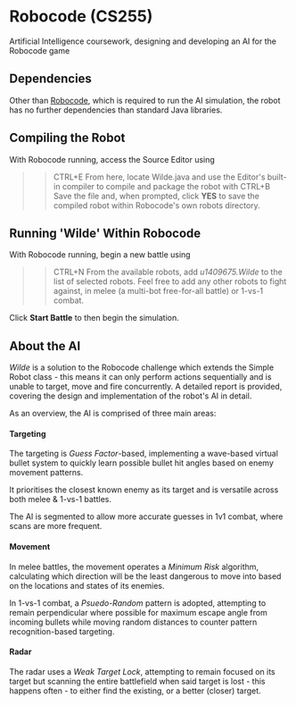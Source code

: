 # Robocode (CS255)
Artificial Intelligence coursework, designing and developing an AI for the Robocode game

## Dependencies
Other than [Robocode](http://robocode.sourceforge.net/ "Download Robocode"), which is required to run the AI simulation, the robot has no further dependencies than standard Java libraries.

## Compiling the Robot
With Robocode running, access the Source Editor using
>> CTRL+E 
From here, locate Wilde.java and use the Editor's built-in compiler to compile and package the robot with
>> CTRL+B
Save the file and, when prompted, click **YES** to save the compiled robot within Robocode's own robots directory.

## Running 'Wilde' Within Robocode
With Robocode running, begin a new battle using
>> CTRL+N
From the available robots, add *u1409675.Wilde* to the list of selected robots. Feel free to add any other robots to fight against, in melee (a multi-bot free-for-all battle) or 1-vs-1 combat.

Click **Start Battle** to then begin the simulation.

## About the AI
*Wilde* is a solution to the Robocode challenge which extends the Simple Robot class - this means it can only perform actions sequentially and is unable to target, move and fire concurrently. A detailed report is provided, covering the design and implementation of the robot's AI in detail.

As an overview, the AI is comprised of three main areas:

#### Targeting

The targeting is *Guess Factor*-based, implementing a wave-based virtual bullet system to quickly learn possible bullet hit angles based on enemy movement patterns.

It prioritises the closest known enemy as its target and is versatile across both melee & 1-vs-1 battles.

The AI is segmented to allow more accurate guesses in 1v1 combat, where scans are more frequent.

#### Movement

In melee battles, the movement operates a *Minimum Risk* algorithm, calculating which direction will be the least dangerous to move into based on the locations and states of its enemies.

In 1-vs-1 combat, a *Psuedo-Random* pattern is adopted, attempting to remain perpendicular where possible for maximum escape angle from incoming bullets while moving random distances to counter pattern recognition-based targeting.

#### Radar

The radar uses a *Weak Target Lock*, attempting to remain focused on its target but scanning the entire battlefield when said target is lost - this happens often - to either find the existing, or a better (closer) target.
